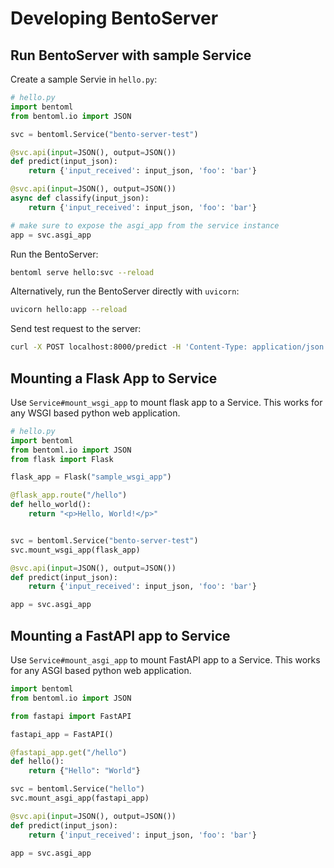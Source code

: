 # Developing BentoServer 


## Run BentoServer with sample Service
Create a sample Servie in `hello.py`:

```python
# hello.py
import bentoml
from bentoml.io import JSON

svc = bentoml.Service("bento-server-test")

@svc.api(input=JSON(), output=JSON())
def predict(input_json):
    return {'input_received': input_json, 'foo': 'bar'}

@svc.api(input=JSON(), output=JSON())
async def classify(input_json):
    return {'input_received': input_json, 'foo': 'bar'}

# make sure to expose the asgi_app from the service instance
app = svc.asgi_app
```

Run the BentoServer:
```bash
bentoml serve hello:svc --reload
```

Alternatively, run the BentoServer directly with `uvicorn`:
```bash
uvicorn hello:app --reload
```

Send test request to the server:
```bash
curl -X POST localhost:8000/predict -H 'Content-Type: application/json' -d '{"abc": 123}'
```


## Mounting a Flask App to Service

Use `Service#mount_wsgi_app` to mount flask app to a Service. This works for any WSGI based python web application. 

```python
# hello.py
import bentoml
from bentoml.io import JSON
from flask import Flask

flask_app = Flask("sample_wsgi_app")

@flask_app.route("/hello")
def hello_world():
    return "<p>Hello, World!</p>"


svc = bentoml.Service("bento-server-test")
svc.mount_wsgi_app(flask_app)

@svc.api(input=JSON(), output=JSON())
def predict(input_json):
    return {'input_received': input_json, 'foo': 'bar'}

app = svc.asgi_app
```


## Mounting a FastAPI app to Service

Use `Service#mount_asgi_app` to mount FastAPI app to a Service. This works for any ASGI based python web application. 

```python
import bentoml
from bentoml.io import JSON

from fastapi import FastAPI

fastapi_app = FastAPI()

@fastapi_app.get("/hello")
def hello():
    return {"Hello": "World"}

svc = bentoml.Service("hello")
svc.mount_asgi_app(fastapi_app)

@svc.api(input=JSON(), output=JSON())
def predict(input_json):
    return {'input_received': input_json, 'foo': 'bar'}

app = svc.asgi_app
```